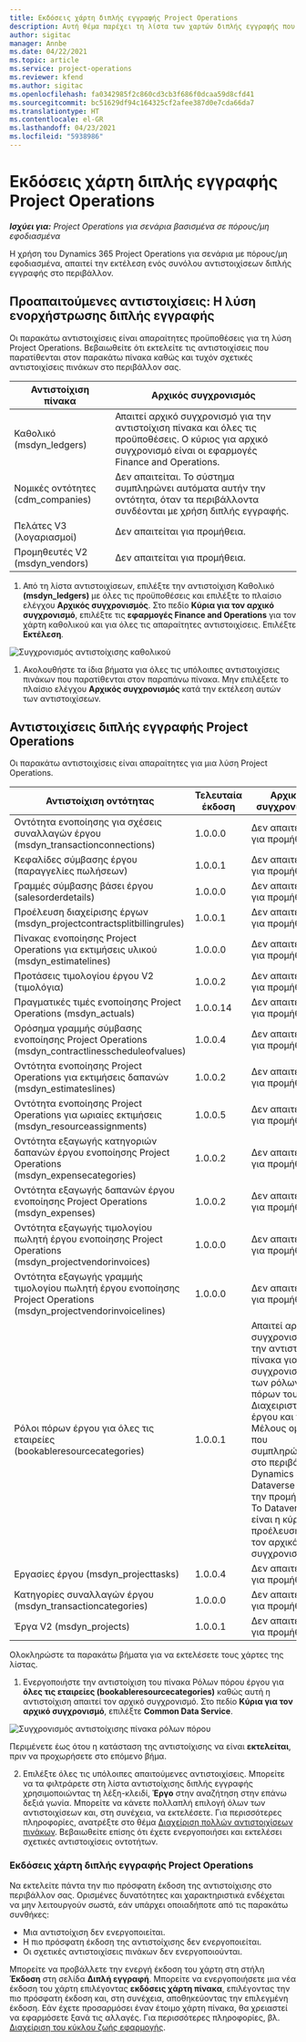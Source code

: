 ```yaml
---
title: Εκδόσεις χάρτη διπλής εγγραφής Project Operations
description: Αυτή θέμα παρέχει τη λίστα των χαρτών διπλής εγγραφής που απαιτούνται για το Dynamics 365 Project Operations.
author: sigitac
manager: Annbe
ms.date: 04/22/2021
ms.topic: article
ms.service: project-operations
ms.reviewer: kfend
ms.author: sigitac
ms.openlocfilehash: fa0342985f2c860cd3cb3f686f0dcaa59d8cfd41
ms.sourcegitcommit: bc51629df94c164325cf2afee387d0e7cda66da7
ms.translationtype: HT
ms.contentlocale: el-GR
ms.lasthandoff: 04/23/2021
ms.locfileid: "5938986"
---
```

# <a name="project-operations-dual-write-map-versions"></a>Εκδόσεις χάρτη διπλής εγγραφής Project Operations

_**Ισχύει για:** Project Operations για σενάρια βασισμένα σε πόρους/μη εφοδιασμένα_

Η χρήση του Dynamics 365 Project Operations για σενάρια με πόρους/μη εφοδιασμένα, απαιτεί την εκτέλεση ενός συνόλου αντιστοιχίσεων διπλής εγγραφής στο περιβάλλον. 

## <a name="prerequisite-maps-dual-write-orchestration-solution"></a>Προαπαιτούμενες αντιστοιχίσεις: Η λύση ενορχήστρωσης διπλής εγγραφής

Οι παρακάτω αντιστοιχίσεις είναι απαραίτητες προϋποθέσεις για τη λύση Project Operations. Βεβαιωθείτε ότι εκτελείτε τις αντιστοιχίσεις που παρατίθενται στον παρακάτω πίνακα καθώς και τυχόν σχετικές αντιστοιχίσεις πινάκων στο περιβάλλον σας.

| Αντιστοίχιση πίνακα | Αρχικός συγχρονισμός |
| --- | --- |
| Καθολικό (msdyn_ledgers) | Απαιτεί αρχικό συγχρονισμό για την αντιστοίχιση πίνακα και όλες τις προϋποθέσεις. Ο κύριος για αρχικό συγχρονισμό είναι οι εφαρμογές Finance and Operations. |
| Νομικές οντότητες (cdm_companies) | Δεν απαιτείται. Το σύστημα συμπληρώνει αυτόματα αυτήν την οντότητα, όταν τα περιβάλλοντα συνδέονται με χρήση διπλής εγγραφής. |
| Πελάτες V3 (λογαριασμοί) | Δεν απαιτείται για προμήθεια. |
| Προμηθευτές V2 (msdyn_vendors) | Δεν απαιτείται για προμήθεια. |

1. Από τη λίστα αντιστοιχίσεων, επιλέξτε την αντιστοίχιση Καθολικό **(msdyn\_ledgers)** με όλες τις προϋποθέσεις και επιλέξτε το πλαίσιο ελέγχου **Αρχικός συγχρονισμός**. Στο πεδίο **Κύρια για τον αρχικό συγχρονισμό**, επιλέξτε τις **εφαρμογές Finance and Operations** για τον χάρτη καθολικού και για όλες τις απαραίτητες αντιστοιχίσεις. Επιλέξτε **Εκτέλεση**.

![Συγχρονισμός αντιστοίχισης καθολικού](media/DW6.png)

1. Ακολουθήστε τα ίδια βήματα για όλες τις υπόλοιπες αντιστοιχίσεις πινάκων που παρατίθενται στον παραπάνω πίνακα. Μην επιλέξετε το πλαίσιο ελέγχου **Αρχικός συγχρονισμός** κατά την εκτέλεση αυτών των αντιστοιχίσεων.

## <a name="project-operations-dual-write-maps"></a>Αντιστοιχίσεις διπλής εγγραφής Project Operations

Οι παρακάτω αντιστοιχίσεις είναι απαραίτητες για μια λύση Project Operations.

| **Αντιστοίχιση οντότητας** | **Τελευταία έκδοση** | **Αρχικός συγχρονισμός** |
| --- | --- | --- |
| Οντότητα ενοποίησης για σχέσεις συναλλαγών έργου (msdyn\_transactionconnections) | 1.0.0.0 | Δεν απαιτείται για προμήθεια. |
| Κεφαλίδες σύμβασης έργου (παραγγελίες πωλήσεων) | 1.0.0.1 | Δεν απαιτείται για προμήθεια. |
| Γραμμές σύμβασης βάσει έργου (salesorderdetails) | 1.0.0.0 | Δεν απαιτείται για προμήθεια. |
| Προέλευση διαχείρισης έργων (msdyn_projectcontractsplitbillingrules) | 1.0.0.1 | Δεν απαιτείται για προμήθεια. |
| Πίνακας ενοποίησης Project Operations για εκτιμήσεις υλικού (msdyn\_estimatelines) | 1.0.0.0 | Δεν απαιτείται για προμήθεια. |
| Προτάσεις τιμολογίου έργου V2 (τιμολόγια) | 1.0.0.2 | Δεν απαιτείται για προμήθεια. |
| Πραγματικές τιμές ενοποίησης Project Operations (msdyn_actuals) | 1.0.0.14 | Δεν απαιτείται για προμήθεια. |
| Ορόσημα γραμμής σύμβασης ενοποίησης Project Operations (msdyn_contractlinesscheduleofvalues) | 1.0.0.4 | Δεν απαιτείται για προμήθεια. |
| Οντότητα ενοποίησης Project Operations για εκτιμήσεις δαπανών (msdyn_estimateslines) | 1.0.0.2 | Δεν απαιτείται για προμήθεια. |
| Οντότητα ενοποίησης Project Operations για ωριαίες εκτιμήσεις (msdyn_resourceassignments) | 1.0.0.5 | Δεν απαιτείται για προμήθεια. |
| Οντότητα εξαγωγής κατηγοριών δαπανών έργου ενοποίησης Project Operations (msdyn_expensecategories) | 1.0.0.2 | Δεν απαιτείται για προμήθεια. |
| Οντότητα εξαγωγής δαπανών έργου ενοποίησης Project Operations (msdyn_expenses) | 1.0.0.2 | Δεν απαιτείται για προμήθεια. |
| Οντότητα εξαγωγής τιμολογίου πωλητή έργου ενοποίησης Project Operations (msdyn_projectvendorinvoices) | 1.0.0.0 | Δεν απαιτείται για προμήθεια. |
| Οντότητα εξαγωγής γραμμής τιμολογίου πωλητή έργου ενοποίησης Project Operations (msdyn_projectvendorinvoicelines) | 1.0.0.0 | Δεν απαιτείται για προμήθεια. |
| Ρόλοι πόρων έργου για όλες τις εταιρείες (bookableresourcecategories) | 1.0.0.1 | Απαιτεί αρχικό συγχρονισμό για την αντιστοίχιση πίνακα για το συγχρονισμό των ρόλων πόρων του Διαχειριστή έργου και του Μέλους ομάδας που συμπληρώνονται στο περιβάλλον Dynamics 365 Dataverse κατά την προμήθεια. Το Dataverse είναι η κύρια προέλευση για τον αρχικό συγχρονισμό. |
| Εργασίες έργου (msdyn_projecttasks) | 1.0.0.4 | Δεν απαιτείται για προμήθεια. |
| Κατηγορίες συναλλαγών έργου (msdyn_transactioncategories) | 1.0.0.0 | Δεν απαιτείται για προμήθεια. |
| Έργα V2 (msdyn_projects) | 1.0.0.1 | Δεν απαιτείται για προμήθεια. |

Ολοκληρώστε τα παρακάτω βήματα για να εκτελέσετε τους χάρτες της λίστας.

1. Ενεργοποιήστε την αντιστοίχιση του πίνακα Ρόλων πόρου έργου για **όλες τις εταιρείες (bookableresourcecategories)** καθώς αυτή η αντιστοίχιση απαιτεί τον αρχικό συγχρονισμό. Στο πεδίο **Κύρια για τον αρχικό συγχρονισμό**, επιλέξτε **Common Data Service**. 

 ![Συγχρονισμός αντιστοίχισης πίνακα ρόλων πόρου](media/6ResourceInitialSync.jpg)

 Περιμένετε έως ότου η κατάσταση της αντιστοίχισης να είναι **εκτελείται**, πριν να προχωρήσετε στο επόμενο βήμα.

2. Επιλέξτε όλες τις υπόλοιπες απαιτούμενες αντιστοιχίσεις. Μπορείτε να τα φιλτράρετε στη λίστα αντιστοίχισης διπλής εγγραφής χρησιμοποιώντας τη λέξη-κλειδί, **Έργο** στην αναζήτηση στην επάνω δεξιά γωνία. Μπορείτε να κάνετε πολλαπλή επιλογή όλων των αντιστοιχίσεων και, στη συνέχεια, να εκτελέσετε. Για περισσότερες πληροφορίες, ανατρέξτε στο θέμα [Διαχείριση πολλών αντιστοιχίσεων πινάκων](/dynamics365/fin-ops-core/dev-itpro/data-entities/dual-write/multiple-entity-maps). Βεβαιωθείτε επίσης ότι έχετε ενεργοποιήσει και εκτελέσει σχετικές αντιστοιχίσεις οντοτήτων.

### <a name="project-operations-dual-write-map-versions"></a>Εκδόσεις χάρτη διπλής εγγραφής Project Operations

Να εκτελείτε πάντα την πιο πρόσφατη έκδοση της αντιστοίχισης στο περιβάλλον σας. Ορισμένες δυνατότητες και χαρακτηριστικά ενδέχεται να μην λειτουργούν σωστά, εάν υπάρχει οποιαδήποτε από τις παρακάτω συνθήκες:

- Μια αντιστοίχιση δεν ενεργοποιείται.
- Η πιο πρόσφατη έκδοση της αντιστοίχισης δεν ενεργοποιείται. 
- Οι σχετικές αντιστοιχίσεις πινάκων δεν ενεργοποιούνται.

Μπορείτε να προβάλλετε την ενεργή έκδοση του χάρτη στη στήλη **Έκδοση** στη σελίδα **Διπλή εγγραφή**. Μπορείτε να ενεργοποιήσετε μια νέα έκδοση του χάρτη επιλέγοντας **εκδόσεις χάρτη πίνακα**, επιλέγοντας την πιο πρόσφατη έκδοση και, στη συνέχεια, αποθηκεύοντας την επιλεγμένη έκδοση. Εάν έχετε προσαρμόσει έναν έτοιμο χάρτη πίνακα, θα χρειαστεί να εφαρμόσετε ξανά τις αλλαγές. Για περισσότερες πληροφορίες, βλ. [Διαχείριση του κύκλου ζωής εφαρμογής](/dynamics365/fin-ops-core/dev-itpro/data-entities/dual-write/app-lifecycle-management).

